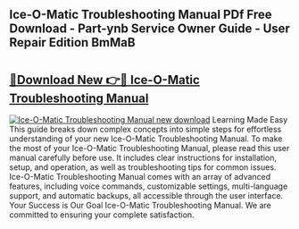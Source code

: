 ## Ice-O-Matic Troubleshooting Manual PDf Free Download - Part-ynb Service Owner Guide - User Repair Edition BmMaB

# <h2><a href="http://bc26799.oget.top/?id=Ice-O-Matic+Troubleshooting+Manual">🔗Download New 👉🔴 Ice-O-Matic Troubleshooting Manual</a></h2>

[![Ice-O-Matic Troubleshooting Manual new download](https://i.imgur.com/5g1atiW.png)](http://bc26799.oget.top/?id=Ice-O-Matic+Troubleshooting+Manual)
Learning Made Easy This guide breaks down complex concepts into simple steps for effortless understanding of your new Ice-O-Matic Troubleshooting Manual. To make the most of your Ice-O-Matic Troubleshooting Manual, please read this user manual carefully before use. It includes clear instructions for installation, setup, and operation, as well as troubleshooting tips for common issues. Ice-O-Matic Troubleshooting Manual comes with an array of advanced features, including voice commands, customizable settings, multi-language support, and automatic backups, all accessible through the user interface. Your Success is Our Goal Ice-O-Matic Troubleshooting Manual. We are committed to ensuring your complete satisfaction.
